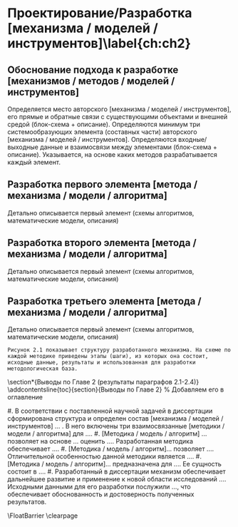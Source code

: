 # Проектирование/Разработка [механизма / моделей / инструментов]\label{ch:ch2}

## Обоснование подхода к разработке [механизмов / методов / моделей / инструментов]

Определяется место авторского [механизма / моделей / инструментов], его прямые и обратные связи с существующими объектами и внешней средой (блок-схема + описание). Определяются минимум три системообразующих элемента (составных части) авторского [механизма / моделей / инструментов]. Определяются входные/выходные данные и взаимосвязи между элементами (блок-схема + описание). Указывается, на основе каких методов разрабатывается каждый элемент.

## Разработка первого элемента [метода / механизма / модели / алгоритма]
Детально описывается первый элемент (схемы алгоритмов, математические модели, описания)
## Разработка второго элемента [метода / механизма / модели / алгоритма]
Детально описывается первый элемент (схемы алгоритмов, математические модели, описания)
## Разработка третьего элемента [метода / механизма / модели / алгоритма]
Детально описывается первый элемент (схемы алгоритмов, математические модели, описания)

`Рисунок 2.1 показывает структуру разработанного механизма. На схеме по каждой методике приведены этапы (шаги), из которых она состоит, исходные данные, результаты и использованная для разработки методологическая база.`

\section*{Выводы по Главе 2 (результаты параграфов 2.1-2.4)}
\addcontentsline{toc}{section}{Выводы по Главе 2} % Добавляем его в оглавление

#. В соответствии с поставленной научной задачей в диссертации сформирована структура и определен состав [механизма / моделей / инструментов] ... . В него включены три взаимосвязанные [методики / модели / алгоритма] для ....
#. [Методика / модель / алгоритм] ... позволяет на основе ... оценить .... Разработанная методика обеспечивает ....
#. [Методика / модель / алгоритм]... позволяет .... Отличительной особенностью данной методики является ....
#. [Методика / модель / алгоритм]... предназначена для .... Ее сущность состоит в ....
#. Разработанный в диссертации механизм обеспечивает дальнейшее развитие и применение к новой области исследований .... Исходными данными для его разработки послужили ..., что обеспечивает обоснованность и достоверность полученных результатов.

\FloatBarrier
\clearpage